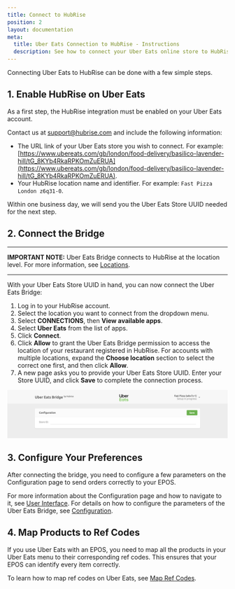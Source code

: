 ```yaml
---
title: Connect to HubRise
position: 2
layout: documentation
meta:
  title: Uber Eats Connection to HubRise - Instructions
  description: See how to connect your Uber Eats online store to HubRise. Connection is simple. Send the link to your Uber Eats page to HubRise and follow a few steps to connect.
---
```


Connecting Uber Eats to HubRise can be done with a few simple steps.

## 1. Enable HubRise on Uber Eats

As a first step, the HubRise integration must be enabled on your Uber Eats account.

Contact us at [support@hubrise.com](mailto:support@hubrise.com) and include the following information:

- The URL link of your Uber Eats store you wish to connect. For example: [https://www.ubereats.com/gb/london/food-delivery/basilico-lavender-hill/tG_8KYb4RkaRPKOmZuERUA](https://www.ubereats.com/gb/london/food-delivery/basilico-lavender-hill/tG_8KYb4RkaRPKOmZuERUA).
- Your HubRise location name and identifier. For example: `Fast Pizza London z6q31-0`.

Within one business day, we will send you the Uber Eats Store UUID needed for the next step.

## 2. Connect the Bridge

---

**IMPORTANT NOTE:** Uber Eats Bridge connects to HubRise at the location level. For more information, see [Locations](/docs/locations/).

---

With your Uber Eats Store UUID in hand, you can now connect the Uber Eats Bridge:

1. Log in to your HubRise account.
1. Select the location you want to connect from the dropdown menu.
1. Select **CONNECTIONS**, then **View available apps**.
1. Select **Uber Eats** from the list of apps.
1. Click **Connect**.
1. Click **Allow** to grant the Uber Eats Bridge permission to access the location of your restaurant registered in HubRise. For accounts with multiple locations, expand the **Choose location** section to select the correct one first, and then click **Allow**.
1. A new page asks you to provide your Uber Eats Store UUID. Enter your Store UUID, and click **Save** to complete the connection process.

![Uber Eats store UUID](../images/001-en-store-id.png)

## 3. Configure Your Preferences

After connecting the bridge, you need to configure a few parameters on the Configuration page to send orders correctly to your EPOS.

For more information about the Configuration page and how to navigate to it, see [User Interface](/apps/uber-eats/user-interface/#configuration-page). For details on how to configure the parameters of the Uber Eats Bridge, see [Configuration](/apps/uber-eats/configuration).

## 4. Map Products to Ref Codes

If you use Uber Eats with an EPOS, you need to map all the products in your Uber Eats menu to their corresponding ref codes. This ensures that your EPOS can identify every item correctly.

To learn how to map ref codes on Uber Eats, see [Map Ref Codes](/apps/uber-eats/map-ref-codes).
